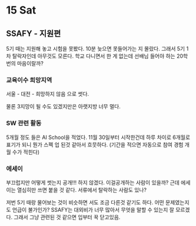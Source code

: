 # 15 Sat

## SSAFY - 지원편 <a id="linear-algebra-on-khan-academy"></a>

5기 때는 지원해 놓고 시험을 못봤다. 10분 늦으면 못들어가는 지 몰랐다. 그래서 5기 1차 탈락자인데 아무것도 모른다. 학교 다니면서 한 게 없는데 선배님 들어야 하는 20학번의 마음이랄까?

### 교육이수 희망지역

서울 - 대전 - 희망하지 않음 으로 썻다.

물론 3지망이 될 수도 있겠지만은 아랫지방 너무 멀다.

### SW 관련 활동

5개월 정도 들은 AI School을 적었다. 11월 30일부터 시작한건데 하루 차이로 6개월로 표기가 되니 뭔가 스펙 업 된것 같아서 흐뭇하다. \(기간을 적으면 자동으로 참여 경험 개월 수가 적힌다\)

### 에세이

부끄럽지만 어떻게 썻는지 공개!!! 하지 않겠다. 이걸공개하는 사람이 있을까? 근데 에세이는 열심히만 쓰면 붙을 것 같다. 서류에서 탈락하는 사람도 있나?



저번 5기 때랑 물어보는 것이 비슷하면 서도 조금 다른것 같기도 하다. 어떤 문제였는지도 언급이 불가인가? SSAFY는 대외비가 너무 많아서 무엇을 말할 수 있는지 잘 모르겠다. 그래서 그냥 관련된 것 같으면 입부터 꾹 닫고있음.







